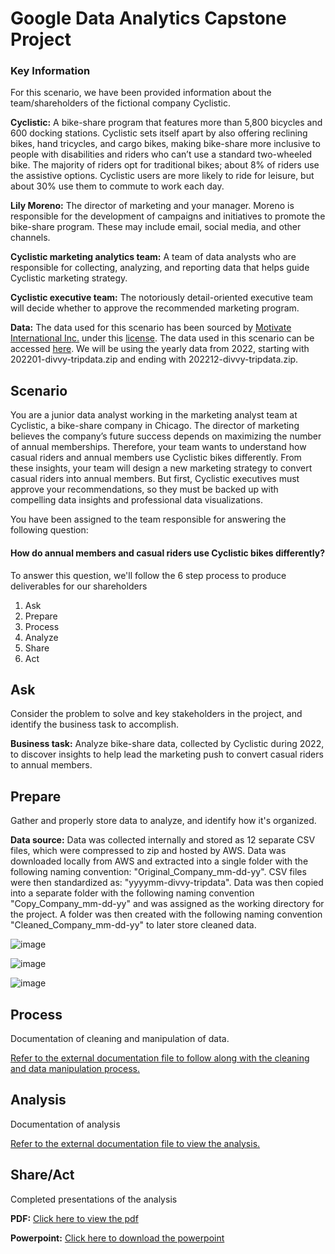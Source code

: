 # Google Data Analytics Capstone Project

### Key Information

For this scenario, we have been provided information about the team/shareholders of the fictional company Cyclistic.

**Cyclistic:** A bike-share program that features more than 5,800 bicycles and 600 docking stations. Cyclistic sets itself
apart by also offering reclining bikes, hand tricycles, and cargo bikes, making bike-share more inclusive to people with
disabilities and riders who can’t use a standard two-wheeled bike. The majority of riders opt for traditional bikes; about
8% of riders use the assistive options. Cyclistic users are more likely to ride for leisure, but about 30% use them to
commute to work each day.

**Lily Moreno:** The director of marketing and your manager. Moreno is responsible for the development of campaigns
and initiatives to promote the bike-share program. These may include email, social media, and other channels.

**Cyclistic marketing analytics team:** A team of data analysts who are responsible for collecting, analyzing, and
reporting data that helps guide Cyclistic marketing strategy.

**Cyclistic executive team:** The notoriously detail-oriented executive team will decide whether to approve the
recommended marketing program.

**Data:** The data used for this scenario has been sourced by [Motivate International Inc.](https://motivateco.com/) under this [license](https://ride.divvybikes.com/data-license-agreement). The data used in this scenario can be accessed [here](https://divvy-tripdata.s3.amazonaws.com/index.html).
We will be using the yearly data from 2022, starting with 202201-divvy-tripdata.zip and ending with 202212-divvy-tripdata.zip.

## Scenario

You are a junior data analyst working in the marketing analyst team at Cyclistic, a bike-share company in Chicago. The director
of marketing believes the company’s future success depends on maximizing the number of annual memberships. Therefore,
your team wants to understand how casual riders and annual members use Cyclistic bikes differently. From these insights,
your team will design a new marketing strategy to convert casual riders into annual members. But first, Cyclistic executives
must approve your recommendations, so they must be backed up with compelling data insights and professional data
visualizations.

You have been assigned to the team responsible for answering the following question:

#### How do annual members and casual riders use Cyclistic bikes differently?

To answer this question, we'll follow the 6 step process to produce deliverables for our shareholders

1) Ask
2) Prepare
3) Process
4) Analyze
5) Share
6) Act

## Ask

Consider the problem to solve and key stakeholders in the project, and identify the business task to accomplish.

**Business task:** Analyze bike-share data, collected by Cyclistic during 2022, to discover insights to help lead the marketing push to convert casual riders to annual members.

## Prepare

Gather and properly store data to analyze, and identify how it's organized.

**Data source:** Data was collected internally and stored as 12 separate CSV files, which were compressed to zip and hosted by AWS. Data was downloaded locally from AWS and extracted into a single folder with the following naming convention: "Original_Company_mm-dd-yy". CSV files were then standardized as: "yyyymm-divvy-tripdata". Data was then copied into a separate folder with the following naming convention "Copy_Company_mm-dd-yy" and was assigned as the working directory for the project.
A folder was then created with the following naming convention "Cleaned_Company_mm-dd-yy" to later store cleaned data.

![image](https://user-images.githubusercontent.com/31321037/212562057-60d83ae9-fe80-49e6-9d78-8697da91c8f0.png)

![image](https://user-images.githubusercontent.com/31321037/212554615-81db420d-0d89-45b9-a292-363620212cb4.png)

![image](https://user-images.githubusercontent.com/31321037/212554687-1b021e20-2c5a-4181-aa9b-9b1d42e1e1af.png)

## Process

Documentation of cleaning and manipulation of data.

[Refer to the external documentation file to follow along with the cleaning and data manipulation process.](https://github.com/chrisdmancuso/google_da_capstone/blob/main/documentation.md)

## Analysis

Documentation of analysis

[Refer to the external documentation file to view the analysis.](https://github.com/chrisdmancuso/google_da_capstone/blob/main/analysis.md)

## Share/Act

Completed presentations of the analysis

**PDF:** [Click here to view the pdf](https://github.com/chrisdmancuso/google_da_capstone/blob/main/Cyclistic%20Riders%20Tendencies_%20Member%20vs%20Casual.pdf)

**Powerpoint:** [Click here to download the powerpoint](https://github.com/chrisdmancuso/google_da_capstone/blob/main/Cyclistic%20Riders%20Tendencies_%20Member%20vs%20Casual.pptx)
